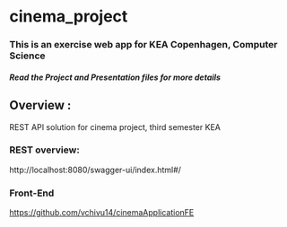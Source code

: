 # cinema_project

<h3>This is an exercise web app for KEA Copenhagen, Computer Science</h3> 

<h5>Read the Project and Presentation files for more details</h5>
 
## Overview :
REST API solution for cinema project, third semester KEA

### REST overview:
http://localhost:8080/swagger-ui/index.html#/

### Front-End
https://github.com/vchivu14/cinemaApplicationFE
